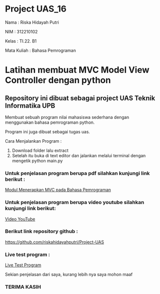 # Project UAS_16

Nama : Riska Hidayah Putri

NIM : 312210102

Kelas : TI.22. B1

Mata Kuliah : Bahasa Pemrograman


# Latihan membuat MVC Model View Controller dengan python

## Repository ini dibuat sebagai project UAS Teknik Informatika UPB

Membuat sebuah program nilai mahasiswa sederhana dengan menggunakan bahasa pemrograman python.

Program ini juga dibuat sebagai tugas uas.

Cara Menjalankan Program :

1. Download folder lalu extract
2. Setelah itu buka di text editor dan jalankan melalui terminal dengan          mengetik python main.py

### Untuk penjelasan program berupa pdf silahkan kunjungi link berikut :

[Modul Menerapkan MVC pada Bahasa Pemrograman](https://drive.google.com/file/d/1yp0G6XL1bA33bTAm4NhnOOU9AqXGT47c/view?usp=share_link)

### Untuk penjelasan program berupa video youtube silahkan kunjungi link berikut:

[Video YouTube](https://www.youtube.com/watch?v=Z8FcRABvm6Q)

### Berikut link repository github :

https://github.com/riskahidayahputri/Project-UAS

### Live test program :

[Live Test Program](https://replit.com/@Riska-HidayahHi/Menghitung-Nilai-Data-Mahasiswa)


Sekian penjelasan dari saya, kurang lebih nya saya mohon maaf

### TERIMA KASIH

